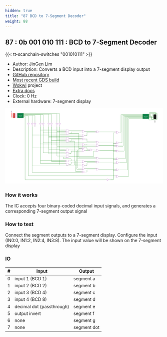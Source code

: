```yaml
---
hidden: true
title: "87 BCD to 7-Segment Decoder"
weight: 88
---
```


## 87 : 0b 001 010 111 : BCD to 7-Segment Decoder

{{< tt-scanchain-switches "001010111" >}}

* Author: JinGen Lim
* Description: Converts a BCD input into a 7-segment display output
* [GitHub repository](https://github.com/jglim/tt02-bcd-7seg)
* [Most recent GDS build](https://github.com/jglim/tt02-bcd-7seg/actions/runs/3562022687)
* [Wokwi](https://wokwi.com/projects/349546262775726676) project
* [Extra docs](https://github.com/jglim/tt02-bcd-7seg/blob/main/README.md)
* Clock: 0 Hz
* External hardware: 7-segment display

![picture](images/ds.svg)

### How it works

The IC accepts four binary-coded decimal input signals, and generates a corresponding 7-segment output signal

### How to test

Connect the segment outputs to a 7-segment display. Configure the input (IN0:0, IN1:2, IN2:4, IN3:8). The input value will be shown on the 7-segment display

### IO

| # | Input        | Output       |
|---|--------------|--------------|
| 0 | input 1 (BCD 1)  | segment a |
| 1 | input 2 (BCD 2)  | segment b |
| 2 | input 3 (BCD 4)  | segment c |
| 3 | input 4 (BCD 8)  | segment d |
| 4 | decimal dot (passthrough)  | segment e |
| 5 | output invert  | segment f |
| 6 | none  | segment g |
| 7 | none  | segment dot |

